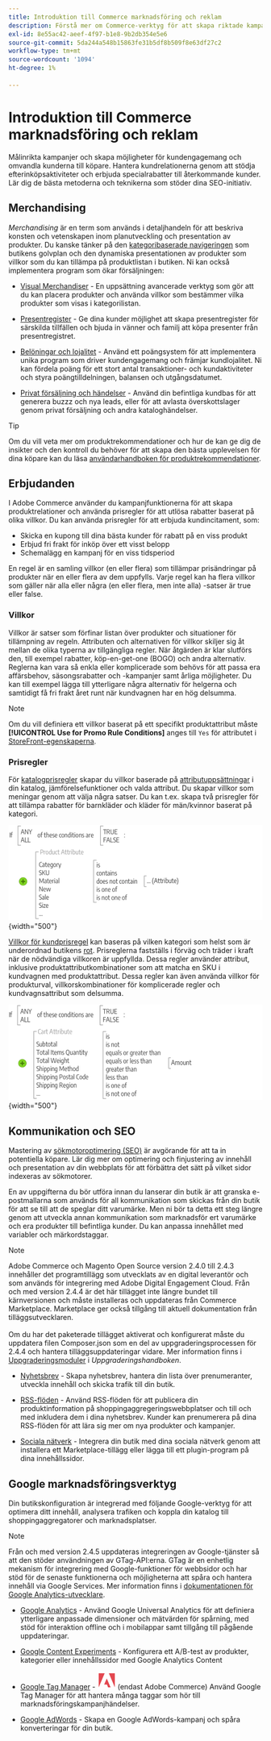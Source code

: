 ```yaml
---
title: Introduktion till Commerce marknadsföring och reklam
description: Förstå mer om Commerce-verktyg för att skapa riktade kampanjer och möjligheter för kundengagemang.
exl-id: 8e55ac42-aeef-4f97-b1e8-9b2db354e5e6
source-git-commit: 5da244a548b15863fe31b5df8b509f8e63df27c2
workflow-type: tm+mt
source-wordcount: '1094'
ht-degree: 1%

---
```


# Introduktion till Commerce marknadsföring och reklam

Målinrikta kampanjer och skapa möjligheter för kundengagemang och omvandla kunderna till köpare. Hantera kundrelationerna genom att stödja efterinköpsaktiviteter och erbjuda specialrabatter till återkommande kunder. Lär dig de bästa metoderna och teknikerna som stöder dina SEO-initiativ.

## Merchandising

_Merchandising_ är en term som används i detaljhandeln för att beskriva konsten och vetenskapen inom planutveckling och presentation av produkter. Du kanske tänker på den [kategoribaserade navigeringen](../catalog/navigation-top.md) som butikens golvplan och den dynamiska presentationen av produkter som villkor som du kan tillämpa på produktlistan i butiken. Ni kan också implementera program som ökar försäljningen:

- [Visual Merchandiser](visual-merchandiser.md) - En uppsättning avancerade verktyg som gör att du kan placera produkter och använda villkor som bestämmer vilka produkter som visas i kategorilistan.

- [Presentregister](gift-registries.md) - Ge dina kunder möjlighet att skapa presentregister för särskilda tillfällen och bjuda in vänner och familj att köpa presenter från presentregistret.

- [Belöningar och lojalitet](rewards-loyalty.md) - Använd ett poängsystem för att implementera unika program som driver kundengagemang och främjar kundlojalitet. Ni kan fördela poäng för ett stort antal transaktioner- och kundaktiviteter och styra poängtilldelningen, balansen och utgångsdatumet.

- [Privat försäljning och händelser](events-private-sales.md) - Använd din befintliga kundbas för att generera buzzz och nya leads, eller för att avlasta överskottslager genom privat försäljning och andra kataloghändelser.

>[!TIP]
>
>Om du vill veta mer om produktrekommendationer och hur de kan ge dig de insikter och den kontroll du behöver för att skapa den bästa upplevelsen för dina köpare kan du läsa [användarhandboken för produktrekommendationer](https://experienceleague.adobe.com/docs/commerce/product-recommendations/guide-overview.html).

## Erbjudanden

I Adobe Commerce använder du kampanjfunktionerna för att skapa produktrelationer och använda prisregler för att utlösa rabatter baserat på olika villkor. Du kan använda prisregler för att erbjuda kundincitament, som:

- Skicka en kupong till dina bästa kunder för rabatt på en viss produkt
- Erbjud fri frakt för inköp över ett visst belopp
- Schemalägg en kampanj för en viss tidsperiod

En regel är en samling villkor (en eller flera) som tillämpar prisändringar på produkter när en eller flera av dem uppfylls. Varje regel kan ha flera villkor som gäller när alla eller några (en eller flera, men inte alla) -satser är true eller false.

### Villkor

Villkor är satser som förfinar listan över produkter och situationer för tillämpning av regeln. Attributen och alternativen för villkor skiljer sig åt mellan de olika typerna av tillgängliga regler. När åtgärden är klar slutförs den, till exempel rabatter, köp-en-get-one (BOGO) och andra alternativ. Reglerna kan vara så enkla eller komplicerade som behövs för att passa era affärsbehov, säsongsrabatter och -kampanjer samt årliga möjligheter. Du kan till exempel lägga till ytterligare några alternativ för helgerna och samtidigt få fri frakt året runt när kundvagnen har en hög delsumma.

>[!NOTE]
>
>Om du vill definiera ett villkor baserat på ett specifikt produktattribut måste **[!UICONTROL Use for Promo Rule Conditions]** anges till `Yes` för attributet i [StoreFront-egenskaperna](../catalog/attribute-product-create.md).


### Prisregler

För [katalogprisregler](price-rules-catalog.md) skapar du villkor baserade på [attributuppsättningar](../catalog/attribute-sets.md) i din katalog, jämförelsefunktioner och valda attribut. Du skapar villkor som meningar genom att välja några satser. Du kan t.ex. skapa två prisregler för att tillämpa rabatter för barnkläder och kläder för män/kvinnor baserat på kategori.

![Diagram - exempel på katalogprisregler](./assets/diagram-catalog-price-rules.png){width="500"}

[Villkor för kundprisregel](price-rules-cart.md) kan baseras på vilken kategori som helst som är underordnad butikens [rot](../catalog/category-root.md). Prisreglerna fastställs i förväg och träder i kraft när de nödvändiga villkoren är uppfyllda. Dessa regler använder attribut, inklusive produktattributkombinationer som att matcha en SKU i kundvagnen med produktattribut. Dessa regler kan även använda villkor för produkturval, villkorskombinationer för komplicerade regler och kundvagnsattribut som delsumma.

![Diagram - exempel på kundprisregler](./assets/diagram-cart-price-rules.png){width="500"}

## Kommunikation och SEO

Mastering av [sökmotoroptimering (SEO)](seo-overview.md) är avgörande för att ta in potentiella köpare. Lär dig mer om optimering och finjustering av innehåll och presentation av din webbplats för att förbättra det sätt på vilket sidor indexeras av sökmotorer.

En av uppgifterna du bör utföra innan du lanserar din butik är att granska e-postmallarna som används för all kommunikation som skickas från din butik för att se till att de speglar ditt varumärke. Men ni bör ta detta ett steg längre genom att utveckla annan kommunikation som marknadsför ert varumärke och era produkter till befintliga kunder. Du kan anpassa innehållet med variabler och märkordstaggar.

>[!NOTE]
>
>Adobe Commerce och Magento Open Source version 2.4.0 till 2.4.3 innehåller det programtillägg som utvecklats av en digital leverantör och som används för integrering med Adobe Digital Engagement Cloud. Från och med version 2.4.4 är det här tillägget inte längre bundet till kärnversionen och måste installeras och uppdateras från Commerce Marketplace. Marketplace ger också tillgång till aktuell dokumentation från tilläggsutvecklaren.
><br><br>
>Om du har det paketerade tillägget aktiverat och konfigurerat måste du uppdatera filen Composer.json som en del av uppgraderingsprocessen för 2.4.4 och hantera tilläggsuppdateringar vidare. Mer information finns i [Uppgraderingsmoduler](https://experienceleague.adobe.com/docs/commerce-operations/upgrade-guide/modules/upgrade.html) i _Uppgraderingshandboken_.

- [Nyhetsbrev](newsletters.md) - Skapa nyhetsbrev, hantera din lista över prenumeranter, utveckla innehåll och skicka trafik till din butik.

- [RSS-flöden](social-rss.md#rss-feeds) - Använd RSS-flöden för att publicera din produktinformation på shoppingaggregeringswebbplatser och till och med inkludera dem i dina nyhetsbrev. Kunder kan prenumerera på dina RSS-flöden för att lära sig mer om nya produkter och kampanjer.

- [Sociala nätverk](social-rss.md#social-networks) - Integrera din butik med dina sociala nätverk genom att installera ett Marketplace-tillägg eller lägga till ett plugin-program på dina innehållssidor.

## Google marknadsföringsverktyg

Din butikskonfiguration är integrerad med följande Google-verktyg för att optimera ditt innehåll, analysera trafiken och koppla din katalog till shoppingaggregatorer och marknadsplatser.

>[!NOTE]
>
>Från och med version 2.4.5 uppdateras integreringen av Google-tjänster så att den stöder användningen av GTag-API:erna. GTag är en enhetlig mekanism för integrering med Google-funktioner för webbsidor och har stöd för de senaste funktionerna och möjligheterna att spåra och hantera innehåll via Google Services. Mer information finns i [dokumentationen för Google Analytics-utvecklare](https://developers.google.com/analytics/devguides/collection/gtagjs).

- [Google Analytics](google-analytics.md) - Använd Google Universal Analytics för att definiera ytterligare anpassade dimensioner och mätvärden för spårning, med stöd för interaktion offline och i mobilappar samt tillgång till pågående uppdateringar.

- [Google Content Experiments](google-content-experiments.md) - Konfigurera ett A/B-test av produkter, kategorier eller innehållssidor med Google Analytics Content

- [Google Tag Manager](google-tag-manager.md) - ![Adobe Commerce](../assets/adobe-logo.svg) (endast Adobe Commerce) Använd Google Tag Manager för att hantera många taggar som hör till marknadsföringskampanjhändelser.

- [Google AdWords](google-adwords.md) - Skapa en Google AdWords-kampanj och spåra konverteringar för din butik.
